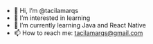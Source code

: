 - 👋 Hi, I’m @tacilamarqs
- 👀 I’m interested in learning
- 🌱 I’m currently learning Java and React Native
- 📫 How to reach me: tacilamarqs@gmail.com 

<!---
tacilamarqs/tacilamarqs is a ✨ special ✨ repository because its `README.md` (this file) appears on your GitHub profile.
You can click the Preview link to take a look at your changes.
--->
